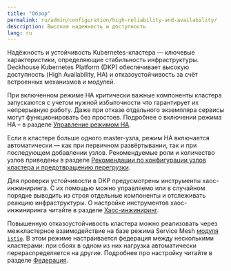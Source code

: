 ```yaml
---
title: "Обзор"
permalink: ru/admin/configuration/high-reliability-and-availability/
description: Высокая надежность и доступность
lang: ru
---
```


Надёжность и устойчивость Kubernetes-кластера — ключевые характеристики, определяющие стабильность инфраструктуры.
Deckhouse Kubernetes Platform (DKP) обеспечивает высокую доступность (High Availability, HA) и отказоустойчивость за счёт встроенных механизмов и модулей.

При включенном режиме HA критически важные компоненты кластера запускаются с учетом нужной избыточности что гарантирует их непрерывную работу.
Даже при отказе отдельного экземпляра сервисы могут функционировать без простоев. Подробнее о включении режима HA – в разделе [Управление режимом HA](enable.html).

Если в кластере больше одного master-узла, режим HA включается автоматически — как при первичном развёртывании, так и при последующем добавлении узлов.
Рекомендуемые роли и количество узлов приведены в разделе [Рекомендации по конфигурации узлов кластера и предотвращению перегрузки](recommendations.html).

Для проверки устойчивости в DKP предусмотрены инструменты хаос-инжиниринга. С их помощью можно управляемо или в случайном порядке выводить из строя отдельные компоненты и отслеживать реакцию инфраструктуры. О настройке инструментов хаос-инжиниринга читайте в разделе [Хаос-инжиниринг](./chaos-engineering.html).

Повышенную отказоустойчивость кластера можно реализовать через межкластерное взаимодействие на базе режима Service Mesh [модуля `istio`](/modules/istio/).
В этом режиме настраивается федерация между несколькими кластерами: при сбоях в одном из них нагрузка автоматически перераспределяется на другие. Подробнее про настройку читайте в разделе [Федерация](../network/alliance/federation.html).
